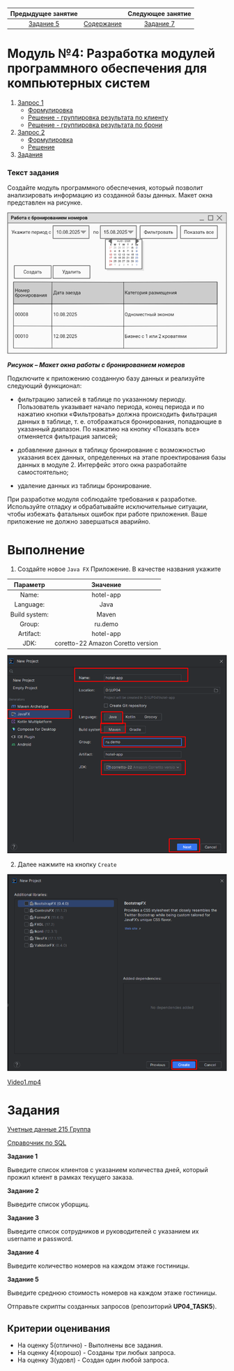 Предыдущее занятие |         &nbsp;          | Следующее занятие
:----------------:|:-----------------------:|:----------------:
[Задание 5](TASK4.MD) | [Содержание](README.MD) | [Задание 7](TASK7.MD)


# Модуль №4: Разработка модулей программного обеспечения для компьютерных систем

1. [Запрос 1](#запрос-1)
    * [Формулировка](#формулировка)
    * [Решение - группировка результата по клиенту](#решение---группировка-результата-по-клиенту)
    * [Решение - группировка результата по брони](#решение---группировка-результата-по-брони)
2. [Запрос 2](#запрос-2)
    * [Формулировка](#формулировка-1)
    * [Решение](#решение)
3. [Задания](#задания)


### Текст задания

Создайте модуль программного обеспечения, который
позволит анализировать информацию из созданной базы данных.
Макет окна представлен на рисунке.

![img.png](TASK4/img.png)

**_Рисунок – Макет окна работы с бронированием номеров_**

Подключите к приложению созданную базу данных и реализуйте следующий функционал:
- фильтрацию записей в таблице по указанному периоду. Пользователь указывает начало периода, конец периода
 и по нажатию кнопки «Фильтровать» должна происходить фильтрация данных в таблице, т. е.
отображаться бронирования, попадающие в указанный диапазон. По нажатию
на кнопку «Показать все» отменяется фильтрация записей;

- добавление данных в таблицу бронирование с возможностью указания
всех данных, определенных на этапе проектирования базы данных в модуле 2.
Интерфейс этого окна разработайте самостоятельно;
- удаление данных из таблицы бронирование.

При разработке модуля соблюдайте требования к разработке.
Используйте отладку и обрабатывайте исключительные ситуации,
чтобы избежать фатальных ошибок при работе приложения. Ваше приложение
не должно завершаться аварийно.

# Выполнение

1. Создайте новое `Java FX` Приложение. В качестве названия укажите

Параметр |        Значение
:----------------:|:-----------------------:
Name: | hotel-app
Language: | Java
Build system: | Maven
Group: | ru.demo
Artifact: | hotel-app
JDK: | coretto-22 Amazon Coretto version


![img.png](img.png)

2. Далее нажмите на кнопку `Create` 

![img_1.png](img_1.png)

[Video1.mp4](Video1.mp4)

# Задания

[Учетные данные 215 Группа](docs/215.md)

[Справочник по SQL](https://unetway.com/tutorials/sql)

**Задание 1**

Выведите список клиентов с указанием количества дней, который прожил клиент в рамках текущего заказа.   

**Задание 2**

Выведите список уборщиц.

**Задание 3**

Выведите список сотрудников и руководителей с указанием их username и password.

**Задание 4**

Выведите количество номеров на каждом этаже гостиницы.

**Задание 5**

Выведите среднюю стоимость номеров на каждом этаже гостиницы.

Отправьте скрипты созданных запросов (репозиторий **UP04_TASK5**).

## Критерии оценивания

* На оценку 5(отлично) - Выполнены все задания.
* На оценку 4(хорошо) - Созданы три любых запроса.
* На оценку 3(удовл) - Создан один любой запроса.



